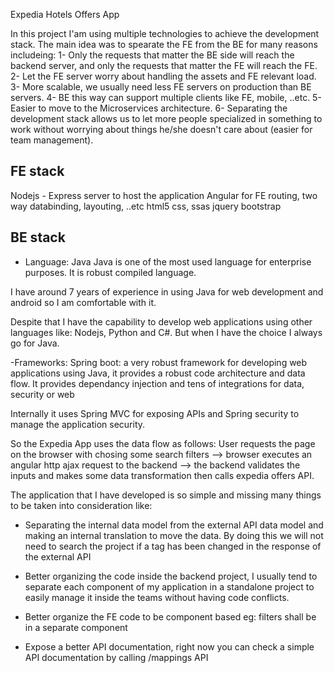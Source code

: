 Expedia Hotels Offers App

In this project I'am using multiple technologies to achieve the development stack. The main idea was to spearate the FE from the BE for many reasons includeing:
1- Only the requests that matter the BE side will reach the backend server, and only the requests that matter the FE will reach the FE.
2- Let the FE server worry about handling the assets and FE relevant load.
3- More scalable, we usually need less FE servers on production than BE servers.
4- BE this way can support multiple clients like FE, mobile, ..etc.
5- Easier to move to the Microservices architecture.
6- Separating the development stack allows us to let more people specialized in something to work without worrying about things he/she doesn't care about (easier for team management).


## FE stack
Nodejs - Express server to host the application
Angular for FE routing, two way databinding, layouting, ..etc
html5
css, ssas
jquery
bootstrap


## BE stack
- Language: Java
Java is one of the most used language for enterprise purposes. It is robust compiled language.

I have around 7 years of experience in using Java for web development and android so I am comfortable with it.

Despite that I have the capability to develop web applications using other languages like: Nodejs, Python and C#.
But when I have the choice I always go for Java.

-Frameworks:
Spring boot: a very robust framework for developing web applications using Java, it provides a robust code architecture and data flow.
It provides dependancy injection and tens of integrations for data, security or web

Internally it uses Spring MVC for exposing APIs and Spring security to manage the application security.


So the Expedia App uses the data flow as follows:
User requests the page on the browser with chosing some search filters
--> browser executes an angular http ajax request to the backend
--> the backend validates the inputs and makes some data transformation then calls expedia offers API.

The application that I have developed is so simple and missing many things to be taken into consideration like:

* Separating the internal data model from the external API data model and making an internal translation to move the data.
By doing this we will not need to search the project if a tag has been changed in the response of the external API

* Better organizing the code inside the backend project,
I usually tend to separate each component of my application in a standalone project to easily manage it inside the teams without having code conflicts.

* Better organize the FE code to be component based eg: filters shall be in a separate component

* Expose a better API documentation, right now you can check a simple API documentation by calling /mappings API


